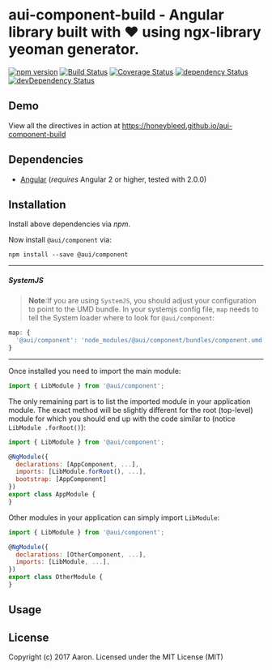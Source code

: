 # aui-component-build - Angular library built with ❤ using ngx-library yeoman generator.

[![npm version](https://badge.fury.io/js/aui-component-build.svg)](https://badge.fury.io/js/aui-component-build)
[![Build Status](https://travis-ci.org/honeybleed/aui-component-build.svg?branch=master)](https://travis-ci.org/honeybleed/aui-component-build)
[![Coverage Status](https://coveralls.io/repos/github/honeybleed/aui-component-build/badge.svg?branch=master)](https://coveralls.io/github/honeybleed/aui-component-build?branch=master)
[![dependency Status](https://david-dm.org/honeybleed/aui-component-build/status.svg)](https://david-dm.org/honeybleed/aui-component-build)
[![devDependency Status](https://david-dm.org/honeybleed/aui-component-build/dev-status.svg?branch=master)](https://david-dm.org/honeybleed/aui-component-build#info=devDependencies)

## Demo

View all the directives in action at https://honeybleed.github.io/aui-component-build

## Dependencies
* [Angular](https://angular.io) (*requires* Angular 2 or higher, tested with 2.0.0)

## Installation
Install above dependencies via *npm*. 

Now install `@aui/component` via:
```shell
npm install --save @aui/component
```

---
##### SystemJS
>**Note**:If you are using `SystemJS`, you should adjust your configuration to point to the UMD bundle.
In your systemjs config file, `map` needs to tell the System loader where to look for `@aui/component`:
```js
map: {
  '@aui/component': 'node_modules/@aui/component/bundles/component.umd.js',
}
```
---

Once installed you need to import the main module:
```js
import { LibModule } from '@aui/component';
```
The only remaining part is to list the imported module in your application module. The exact method will be slightly
different for the root (top-level) module for which you should end up with the code similar to (notice ` LibModule .forRoot()`):
```js
import { LibModule } from '@aui/component';

@NgModule({
  declarations: [AppComponent, ...],
  imports: [LibModule.forRoot(), ...],  
  bootstrap: [AppComponent]
})
export class AppModule {
}
```

Other modules in your application can simply import ` LibModule `:

```js
import { LibModule } from '@aui/component';

@NgModule({
  declarations: [OtherComponent, ...],
  imports: [LibModule, ...], 
})
export class OtherModule {
}
```

## Usage



## License

Copyright (c) 2017 Aaron. Licensed under the MIT License (MIT)

